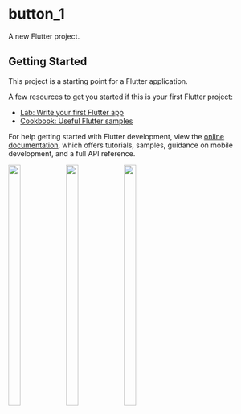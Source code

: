 # button_1

A new Flutter project.

## Getting Started

This project is a starting point for a Flutter application.

A few resources to get you started if this is your first Flutter project:

- [Lab: Write your first Flutter app](https://docs.flutter.dev/get-started/codelab)
- [Cookbook: Useful Flutter samples](https://docs.flutter.dev/cookbook)

For help getting started with Flutter development, view the
[online documentation](https://docs.flutter.dev/), which offers tutorials,
samples, guidance on mobile development, and a full API reference.

<p>
  <img src="https://github.com/Drashtipatel296/button_1/assets/143180636/2bc50a03-c090-44d7-9603-ed99db8b93d2" height=35% width=22%>
  <img src="https://github.com/Drashtipatel296/button_1/assets/143180636/d0e34d29-1038-4a74-85ca-c7d70b9ee791" height=35% width=22%>
  <img src="https://github.com/Drashtipatel296/button_1/assets/143180636/3d858a4e-7301-48cd-acac-5d88cf7ffe01" height=35% width=22%>
</p>
